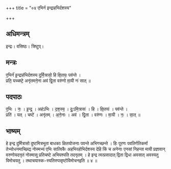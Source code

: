 +++
title = "०४ एभिर्न इन्द्राहभिर्दशस्य"

+++
## अधिमन्त्रम्
इन्द्रः। वसिष्ठः। त्रिष्टुप्।

## मन्त्रः
ए॒भिर्न॑ इ॒न्द्राह॑भिर्दशस्य दुर्मि॒त्रासो॒ हि क्षि॒तयः॒ पव॑न्ते ।  
प्रति॒ यच्चष्टे॒ अनृ॑तमने॒ना अव॑ द्वि॒ता वरु॑णो मा॒यी नः॑ सात् ॥

## पदपाठः
ए॒भिः । नः॒ । इ॒न्द्र॒ । अह॑ऽभिः । द॒श॒स्य॒ । दुः॒ऽमि॒त्रासः॑ । हि । क्षि॒तयः॑ । पव॑न्ते ।  
प्रति॑ । यत् । चष्टे॑ । अनृ॑तम् । अ॒ने॒नाः । अव॑ । द्वि॒ता । वरु॑णः । मा॒यी । नः॒ । सा॒त् ॥

## भाष्यम्
हे इन्द्र दुर्मित्रासो दुष्टमित्रभूता बाधकाः क्षितयोजनाः पवन्ते अभिगच्छन्ते । हिः पूरणः पवतिर्गतिकर्मा तेभ्योधनमाच्छिद्य नोस्मभ्यं एभिः सात्विकैः अहभिरहोभिर्दशस्य देहि किं च अनेनाः एनसां निहन्ता मायी प्रज्ञावान् वरुणोयदनृतं नोस्मासु प्रतिचष्टे अभिपश्यति तदनृतम् । हे इन्द्र त्वत्प्रसादात् द्विता द्विधा अवसात् अवस्यतु विमोचयतु । तथाचयास्कः-स्यतिरुपसृष्टोविमोचनइति ॥ ४ ॥